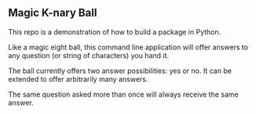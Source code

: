 ## Magic K-nary Ball

This repo is a demonstration of how to build a package in Python.

Like a magic eight ball, this command line application will offer answers to any question (or string of characters) you hand it.

The ball currently offers two answer possibilities: yes or no. It can be extended to offer arbitrarily many answers.

The same question asked more than once will always receive the same answer.

